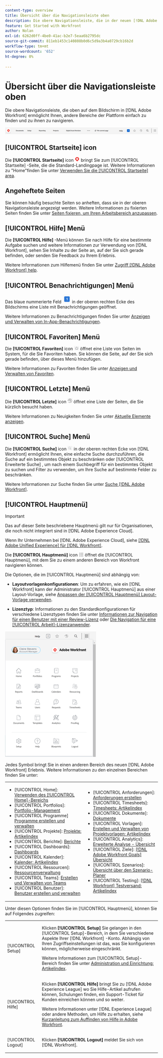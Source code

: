 ```yaml
---
content-type: overview
title: Übersicht über die Navigationsleiste oben
description: Die obere Navigationsleiste, die in der neuen [!DNL Adobe Workfront] experience - ermöglicht es Ihnen, andere Bereiche der Plattform einfach zu finden und zu diesen zu navigieren.
feature: Get Started with Workfront
author: Nolan
exl-id: 6262d0ff-4be0-41ac-b2e7-5eaa6b2795dc
source-git-commit: 811eb1453c140808b0d6c5d9a3b4a0729cb16b2d
workflow-type: tm+mt
source-wordcount: '652'
ht-degree: 0%

---
```


# Übersicht über die Navigationsleiste oben

Die obere Navigationsleiste, die oben auf dem Bildschirm in [!DNL Adobe Workfront] ermöglicht Ihnen, andere Bereiche der Plattform einfach zu finden und zu ihnen zu navigieren.

![Navigationsleiste oben](assets/global-navigation-bar.png)

## [!UICONTROL Startseite] icon

Die **[!UICONTROL Startseite]** icon ![](assets/home-icon.png) bringt Sie zum [!UICONTROL Startseite] -Seite, die die Standard-Landingpage ist. Weitere Informationen zu &quot;Home&quot;finden Sie unter [Verwenden Sie die [!UICONTROL Startseite] area](../../workfront-basics/using-home/using-the-home-area/use-the-home-area.md).

## Angeheftete Seiten

Sie können häufig besuchte Seiten so anheften, dass sie in der oberen Navigationsleiste angezeigt werden. Weitere Informationen zu fixierten Seiten finden Sie unter [Seiten fixieren, um Ihren Arbeitsbereich anzupassen](../../workfront-basics/the-new-workfront-experience/pin-pages.md).

## [!UICONTROL Hilfe] Menü

Die **[!UICONTROL Hilfe]** -Menü können Sie nach Hilfe für eine bestimmte Aufgabe suchen und weitere Informationen zur Verwendung von [!DNL Workfront], sehen Sie Inhalte zu der Seite an, auf der Sie sich gerade befinden, oder senden Sie Feedback zu Ihrem Erlebnis.

Weitere Informationen zum Hilfemenü finden Sie unter [Zugriff [!DNL Adobe Workfront] help](../../workfront-basics/navigate-workfront/workfront-navigation/access-workfront-help.md).

## [!UICONTROL Benachrichtigungen] Menü

Das blaue nummerierte Feld ![](assets/notifications-icon.png) in der oberen rechten Ecke des Bildschirms eine Liste mit Benachrichtigungen geöffnet.

Weitere Informationen zu Benachrichtigungen finden Sie unter [Anzeigen und Verwalten von In-App-Benachrichtigungen](../../workfront-basics/using-notifications/view-and-manage-in-app-notifications.md).

## [!UICONTROL Favoriten] Menü

Die **[!UICONTROL Favoriten]** icon ![Favoriten](assets/favorites-icon-62x55.png) öffnet eine Liste von Seiten im System, für die Sie Favoriten haben. Sie können die Seite, auf der Sie sich gerade befinden, über dieses Menü hinzufügen.

Weitere Informationen zu Favoriten finden Sie unter [Anzeigen und Verwalten von Favoriten](../../workfront-basics/navigate-workfront/recent-and-favorites/view-and-manage-favorites.md).

## [!UICONTROL Letzte] Menü

Die **[!UICONTROL Letzte]** icon ![[!UICONTROL Letzte]](assets/recents-icon-40x43.png) öffnet eine Liste der Seiten, die Sie kürzlich besucht haben.

Weitere Informationen zu Neuigkeiten finden Sie unter [Aktuelle Elemente anzeigen](../../workfront-basics/navigate-workfront/recent-and-favorites/view-recent-items.md).

## [!UICONTROL Suche] Menü

Die **[!UICONTROL Suche]** icon ![](assets/search-icon.png) in der oberen rechten Ecke von [!DNL Workfront] ermöglicht Ihnen, eine einfache Suche durchzuführen, die Suche auf ein bestimmtes Objekt zu beschränken oder [!UICONTROL Erweiterte Suche] , um nach einem Suchbegriff für ein bestimmtes Objekt zu suchen und Filter zu verwenden, um Ihre Suche auf bestimmte Felder zu beschränken.

Weitere Informationen zur Suche finden Sie unter [Suche [!DNL Adobe Workfront]](../../workfront-basics/navigate-workfront/search/search-workfront.md).

## [!UICONTROL Hauptmenü]

>[!IMPORTANT]
>
>Das auf dieser Seite beschriebene Hauptmenü gilt nur für Organisationen, die noch nicht integriert sind in [!DNL Adobe Experience Cloud].
>
> Wenn Ihr Unternehmen bei [!DNL Adobe Experience Cloud], siehe [[!DNL Adobe Unified Experience] für [!DNL Workfront]](/help/quicksilver/workfront-basics/navigate-workfront/workfront-navigation/adobe-unified-experience.md).

Die **[!UICONTROL Hauptmenü]** icon ![Hauptmenü](assets/main-menu-icon.png) öffnet die [!UICONTROL Hauptmenü], mit dem Sie zu einem anderen Bereich von Workfront navigieren können.

Die Optionen, die im [!UICONTROL Hauptmenü] sind abhängig von:

* **Layoutvorlagenkonfigurationen**: Um zu erfahren, wie ein [!DNL Workfront] kann der Administrator [!UICONTROL Hauptmenü] aus einer Layout-Vorlage, siehe [Anpassen der [!UICONTROL Hauptmenü] Layout-Vorlage verwenden](../../administration-and-setup/customize-workfront/use-layout-templates/customize-main-menu.md).

* **Lizenztyp**: Informationen zu den Standardkonfigurationen für verschiedene Lizenztypen finden Sie unter [Informationen zur Navigation für einen Benutzer mit einer Review-Lizenz](../../workfront-basics/navigate-workfront/workfront-navigation/reviewer-global-navigation-bar.md) oder [Die Navigation für eine [!UICONTROL Arbeit]-Lizenzanwender](../../workfront-basics/navigate-workfront/workfront-navigation/worker-global-navigation-bar.md).

![Hauptmenüoptionen](assets/main-menu-options-350x481.png)

Jedes Symbol bringt Sie in einen anderen Bereich des neuen [!DNL Adobe Workfront] Erlebnis. Weitere Informationen zu den einzelnen Bereichen finden Sie unter:

<!--
<p data-mc-conditions="QuicksilverOrClassic.Draft mode">(NOTE: Update screenshot and add icons for new products/features.)</p>
-->

<table style="table-layout:auto"> 
 <col> 
 <col> 
 <tbody> 
  <tr> 
   <td> 
    <ul> 
     <li>[!UICONTROL Home]: <a href="../../workfront-basics/using-home/using-the-home-area/use-the-home-area.md" class="MCXref xref">Verwenden des [!UICONTROL Home]-Bereichs</a></li> 
     <li>[!UICONTROL Portfolios]: <a href="../../manage-work/portfolios/portfolio-management-overview.md" class="MCXref xref">Portfolio-Management</a></li> 
     <li>[!UICONTROL Programme] <a href="../../manage-work/portfolios/create-and-manage-programs/create-and-manage-programs.md" class="MCXref xref">Programme erstellen und verwalten </a></li> 
     <li>[!UICONTROL Projekte]: <a href="../../manage-work/projects/projects-overview.md" class="MCXref xref">Projekte: Artikelindex</a></li> 
     <li>[!UICONTROL Berichte]: <a href="../../reports-and-dashboards/reports/reports-overview.md" class="MCXref xref">Berichte</a></li> 
     <li>[!UICONTROL Dashboards]: <a href="../../reports-and-dashboards/dashboards/dashboards-overview.md" class="MCXref xref">Dashboards</a></li> 
     <li>[!UICONTROL Kalender]: <a href="../../reports-and-dashboards/reports/calendars/calendars.md" class="MCXref xref">Kalender: Artikelindex</a></li> 
     <li>[!UICONTROL Ressourcen]: <a href="../../resource-mgmt/resource-mgmt-overview/resource-management-overview.md" class="MCXref xref">Ressourcenverwaltung </a></li> 
     <li>[!UICONTROL Teams]: <a href="../../people-teams-and-groups/create-and-manage-teams/create-and-mange-teams.md" class="MCXref xref">Erstellen und Verwalten von Teams</a></li> 
     <li>[!UICONTROL Benutzer]: <a href="../../administration-and-setup/add-users/create-and-manage-users/create-and-manage-users.md" class="MCXref xref">Benutzer erstellen und verwalten</a></li> 
    </ul> </td> 
   <td> 
    <ul> 
     <li>[!UICONTROL Anforderungen]: <a href="../../manage-work/requests/create-requests/create-requests.md" class="MCXref xref">Anforderungen erstellen</a></li> 
     <li>[!UICONTROL Timesheets]: <a href="../../timesheets/timesheets-all.md" class="MCXref xref">Timesheets: Artikelindex</a></li> 
     <li>[!UICONTROL Dokumente]: <a href="../../documents/documents-overview.md" class="MCXref xref">Dokumente</a></li> 
     <li>[!UICONTROL Vorlagen]: <a href="../../manage-work/projects/create-and-manage-templates/create-manage-templates.md" class="MCXref xref">Erstellen und Verwalten von Projektvorlagen: Artikelindex</a></li> 
     <li>[!UICONTROL Analytics]: <a href="../../enhanced-analytics/enhanced-analytics-overview.md" class="MCXref xref">Erweiterte Analyse - Übersicht</a></li> 
     <li>[!UICONTROL Ziele]: <a href="../../workfront-goals/goal-management/wf-goals-overview.md" class="MCXref xref">[!DNL Adobe Workfront Goals] Übersicht</a></li> 
     <li>[!UICONTROL Szenarios]: <a href="../../scenario-planner/scenario-planner-overview.md" class="MCXref xref">Übersicht über den Szenario-Planer</a></li> 
     <li>[!UICONTROL Testing]: <a href="../../workfront-proof/workfront-proof.md" class="MCXref xref">[!DNL Workfront] Testversand: Artikelindex</a></li> 
    </ul> </td> 
  </tr> 
 </tbody> 
</table>

Unter diesen Optionen finden Sie im [!UICONTROL Hauptmenü], können Sie auf Folgendes zugreifen:

<table style="table-layout:auto"> 
 <col> 
 <col> 
 <tbody> 
  <tr> 
   <td> <p class="bold">[!UICONTROL Setup]</p> </td> 
   <td> <p>Klicken <b>[!UICONTROL Setup]</b> Sie gelangen in den [!UICONTROL Setup]-Bereich, in dem Sie verschiedene Aspekte Ihrer [!DNL Workfront] -Konto. Abhängig von Ihren Zugriffseinstellungen ist das, was Sie konfigurieren können, möglicherweise eingeschränkt.</p> <p>Weitere Informationen zum [!UICONTROL Setup]-Bereich finden Sie unter <a href="../../administration-and-setup/administration-and-setup.md" class="MCXref xref">Administration und Einrichtung: Artikelindex</a>.</p> </td> 
  </tr> 
  <tr> 
   <td> <p class="bold">[!UICONTROL Hilfe]</p> </td> 
   <td> <p>Klicken <b>[!UICONTROL Hilfe]</b> bringt Sie zu [!DNL Adobe Experience League] wo Sie Hilfe-Artikel aufrufen können, Schulungen finden, ein Support-Ticket für Kunden einreichen können und so weiter.</p> <p>Weitere Informationen unter [!DNL Experience League] oder andere Methoden, um Hilfe zu erhalten, siehe <a href="../../workfront-basics/tips-tricks-and-troubleshooting/guide-for-help-in-workfront.md" class="MCXref xref">Kurzanleitung zum Auffinden von Hilfe in Adobe Workfront</a>.</p> </td> 
  </tr>

<tr> 
   <td> <p class="bold">[!UICONTROL Logout]</p> </td> 
   <td>Klicken <b>[!UICONTROL Logout]</b> meldet Sie sich von [!DNL Workfront].</td> 
  </tr> 
 </tbody> 
</table>
